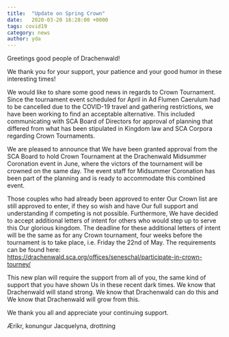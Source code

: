 ```yaml
---
title:  "Update on Spring Crown"
date:   2020-03-20 16:28:00 +0000
tags: covid19
category: news
author: yda
---
```

Greetings good people of Drachenwald!

We thank you for your support, your patience and your good humor in these interesting times!

We would like to share some good news in regards to Crown Tournament. Since the tournament event scheduled for April in Ad Flumen Caerulum had to be cancelled due to the COVID-19 travel and gathering restrictions, we have been working to find an acceptable alternative. This included communicating with SCA Board of Directors for approval of planning that differed from what has been stipulated in Kingdom law and SCA Corpora regarding Crown Tournaments.

We are pleased to announce that We have been granted approval from the SCA Board to hold Crown Tournament at the Drachenwald Midsummer Coronation event in June, where the victors of the tournament will be crowned on the same day.  The event staff for Midsummer Coronation has been part of the planning and is ready to accommodate this combined event.

Those couples who had already been approved to enter Our Crown list are still approved to enter, if they so wish and have Our full support and understanding if competing is not possible.  Furthermore, We have decided to accept additional letters of intent for others who would step up to serve this Our glorious kingdom. The deadline for these additional letters of intent will be the same as for any Crown tournament, four weeks before the tournament is to take place, i.e. Friday the 22nd of May. The requirements can be found here:
https://drachenwald.sca.org/offices/seneschal/participate-in-crown-tourney/

This new plan will require the support from all of you, the same kind of support that you have shown Us in these recent dark times. We know that Drachenwald will stand strong.  We know that Drachenwald can do this and We know that Drachenwald will grow from this.

We thank you all and appreciate your continuing support.

Æríkr, konungur
Jacquelyna, drottning
